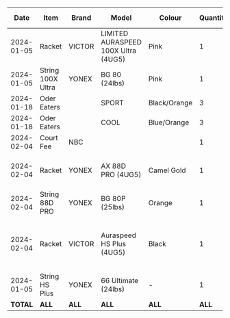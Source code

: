 
| Date       | Item              | Brand   | Model                               | Colour       | Quantity | Amount (NZD)                                    | Amount (CNY) |
| ---------- | ----------------- | ------- | ----------------------------------- | ------------ | -------- | ----------------------------------------------- | ------------ |
| 2024-01-05 | Racket            | VICTOR  | LIMITED AURASPEED 100X Ultra (4UG5) | Pink         | 1        | $349.00 + $7.00 (shipping fee)                  |              |
| 2024-01-05 | String 100X Ultra | YONEX   | BG 80 (24lbs)                       | Pink         | 1        | $25.00                                          |              |
| 2024-01-18 | Oder Eaters       |         | SPORT                               | Black/Orange | 3        | $25.47                                          |              |
| 2024-01-18 | Oder Eaters       |         | COOL                                | Blue/Orange  | 3        | $25.47                                          |              |
| 2024-02-04 | Court Fee         | NBC     |                                     |              | 1        | $40                                             |              |
| 2024-02-04 | Racket            | YONEX   | AX 88D PRO (4UG5)                   | Camel Gold   | 1        | $334.99 + $4.90 (shipping fee)                  |              |
| 2024-02-04 | String 88D PRO    | YONEX   | BG 80P (25lbs)                      | Orange       | 1        | $30.00                                          |              |
| 2024-02-04 | Racket            | VICTOR  | Auraspeed HS Plus (4UG5)            | Black        | 1        | $329.00 - 20.00 (coupon) + $7.00 (shipping fee) |              |
| 2024-01-05 | String HS Plus    | YONEX   | 66 Ultimate (24lbs)                 | -            | 1        | $25.00                                          |              |
| **TOTAL**  | **ALL**           | **ALL** | **ALL**                             | **ALL**      | **ALL**  | **$1,182.83**                                   | **¥0.00**    |
